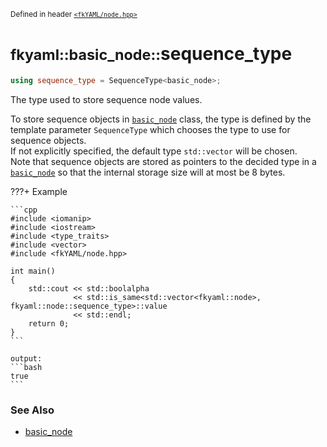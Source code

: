 <small>Defined in header [`<fkYAML/node.hpp>`](https://github.com/fktn-k/fkYAML/blob/develop/include/fkYAML/node.hpp)</small>

# <small>fkyaml::basic_node::</small>sequence_type

```cpp
using sequence_type = SequenceType<basic_node>;
```

The type used to store sequence node values.  

To store sequence objects in [`basic_node`](index.md) class, the type is defined by the template parameter `SequenceType` which chooses the type to use for sequence objects.  
If not explicitly specified, the default type `std::vector` will be chosen.  
Note that sequence objects are stored as pointers to the decided type in a [`basic_node`](index.md) so that the internal storage size will at most be 8 bytes.  

???+ Example

    ```cpp
    #include <iomanip>
    #include <iostream>
    #include <type_traits>
    #include <vector>
    #include <fkYAML/node.hpp>

    int main()
    {
        std::cout << std::boolalpha
                  << std::is_same<std::vector<fkyaml::node>, fkyaml::node::sequence_type>::value
                  << std::endl;
        return 0;
    }
    ```

    output:
    ```bash
    true
    ```

### **See Also**

* [basic_node](index.md)
